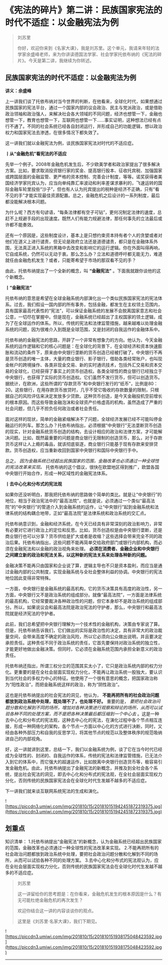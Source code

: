 # 《宪法的碎片》第二讲：民族国家宪法的时代不适症：以金融宪法为例

> 刘苏里
> 
> 你好，欢迎你来到《名家大课》，我是刘苏里。这个单元，我请来年轻的法学家余盛峰老师，来为你讲读德国法学家、社会学家托依布纳的《宪法的碎片》。今天是第二讲，我继续为你转述。

## 民族国家宪法的时代不适症：以金融宪法为例

 **讲义：余盛峰**

上一讲我们谈了托依布纳对当今世界的判断，在他看来，全球化时代，如果想通过民族国家的宪法平台，通过一个国家内部的议会政治、民主与党派政治，或是借助政治领袖和政治强人，来解决社会各大领域的不同问题，经济也想管一下，金融也想管一下，教育也想管一下，互联网也想管一下……事实证明，这种想法已经有点行不通了。不同的社会系统已经各自封闭运行，并形成自己的功能逻辑，想以政治权力和国家宪法去渗透，在很多情况下都失效了。

这一讲我们就以金融宪法为例，谈民族国家宪法对时代的不适应症。

 **丨从“金融危机”看宪法的不适应**

先举一个例子。2008年金融危机发生后，不少欧美学者和政治家提出了很多解决方案。比如，要求取消投资银行家的奖金、提高银行股本、征收托宾税、加强国家或跨国层面的金融监管、更严格的资本控制、完善会计制度，等等。诺奖获得者美国经济学家托宾认为，应当向单纯靠汇率波动和利率差谋求暴利的，飞速运转的国际金融车轮里投些“沙子”，但也有人认为托宾提出的税种是经济不正确，只有“看不见的手”才能实现最佳资源配置。总之，金融危机之后设计的一系列制度，最后都没能解决根本问题。

为什么呢？西方有句谚语，“每条法律都有空子可钻”，更何况制定法律的速度，总赶不上规避手段的出现速度。既然人们有能力规避法律，那任何事先的立法最后或许都不能奏效。

还有一个原因是，这些制度设计，基本上是只想约束资本持有者个人的贪婪或者对他们在道义上进行谴责，但无论是政府立法还是道德谴责，都只是在金融体系外围，无法真正进入系统的黑箱中去改变和影响它的运行逻辑。你在外面叫得再响，它自成系统，仍然可以无动于衷。那么怎么办？立法和道德呼吁都无能无力，难道就任由金融危机发生？或者，只能寄希望于市场的那双看不见的手？

由此，托依布纳提出了一个全新的概念，叫 **“金融宪法”** 。下面我就跟你谈他的这个新概念。

 **丨“金融宪法”**

托依布纳的意思是希望在全球金融系统内部演化出一个类似民族国家宪法的宪法体系。过去，我们假设一国内部的所有事务，包括金融，都发生在主权领土范围内，具有国家最高代表性的“宪法”，可以保证金融系统的发展不会脱离国家意志和社会公意，一切尽在掌握中。但是现在，金融系统已经超出了主权国家的领土逻辑，成为了在全球运作的体系。所以，传统的宪法和法律监管措施，越来越难以处理金融系统的问题，因为很难介入到既是全球范围，又是封闭的自我运作的金融体系中。

托依布纳的金融宪法的思路，开辟了一个非常有想象力的方向。他认为，今天金融系统的运作逻辑和它的核心问题是：在全球化的背景下，在全球经济和资本快速膨胀和流动的条件下，原来由中央银行垄断的货币创造已经被打破了。中央银行不再是货币创造的唯一主体，大量的商业银行、影子银行，借助各类经常账户，也叫现金帐户的跨境操作、各类非现金交易、新的实时通讯技术，包括外汇交易和资本交易的全球化，已经获得了事实上的货币创造权。各类全球性的商业银行已经独立于中央银行，也获得了实际的货币创造权。它们虽然不发行货币，但可以创造货币。据统计，在欧洲，这些所谓的“存款货币”和中央银行发行的“纸币”，比例是80：20。这些银行，在用存款货币放贷时，几乎不受它吸收的存款数量的限制，只根据自己的风险评估来决定发放多少贷款。这种货币创造，是今天金融投机空前增长的根本原因。而这些导致金融泡沫和全球资产价格虚高的机构，虽然造成了严重的社会问题，但几乎不担负任何政治或者社会责任。

面对这样的现状，简单的金融紧缩解决不了问题，全球经济发展已经不可能叫停金融运行的列车。那怎么办？托依布纳指出，必须根据“中央银行”无法垄断货币创造的现实，针对金融系统货币创造的结构，去设计相应的政治和法律方案，才可能解决问题。比如，既然最重要的问题是商业银行无限制的创造货币，那么，对于存款货币这样让人上瘾的毒品，就该彻底驱逐，商业银行只能基于现有存款来安排贷款。货币创造权，应当重新收回到国家中央银行和国际中央银行手中。

总之， *因为金融系统已经超出民族国家的范围，金融改革也必须通过一种全球性的宪法改革来实现。* 托依布纳的这个倡议，很快在欧盟地区得到推广，欧盟各国中央银行开始合作，形成一种区域性的金融宪法体系。

 **丨去中心化和分布式的宪法观**

如果你还没听明白，那我把托依布纳的思路做个简单的类比。就是让“中央银行”的地位，相当于政治宪法中的“最高法院”，也就是说，必须通过一个类似“最高法院”的“中央银行”的管道介入到金融系统的运作，让“中央银行”起到金融系统和法律系统的结构耦合地带，正如“最高法院”是法律系统和政治系统的交汇点。

托依布纳意识到，金融和经济系统，在今天已经具有非常深刻的政治影响力，非常有必要对它进行政治上的定位和反思。比如，货币创造权是由中央银行垄断，还是商业银行也可以分享？货币供给是扩大或者是收缩？这些选择会带来完全不同的政治后果。托依布纳指出，这些问题不能再简单交给政府部门或银行内部机构，而必须在金融宪法和以金融的政治视角来处理。 **必须在消费者、金融企业和中央银行之间建立新的政治和宪法关系，以这种新的宪法关系来处理各种新的问题。**

金融决策不能再只由国家和企业说了算，逻辑主导也不只是资本盈利，而应当是通过金融内部的公共制度，实现金融系统与全社会整体利益的协调。中央银行的宪法地位因此变得非常特殊。

一方面，中央银行是金融系统的最高机构，它的货币决策具有高度的政治性，另一方面，中央银行又不是政治系统的组成部分。就像“最高法院”，一方面是法律系统的最高机构，它经常要裁决各种政治性的问题，但它本身却不是政治系统的组成部分。所以，如果说议会和最高法院是政治宪法的守护者，那么，中央银行和最高法院就是经济宪法的守护者。

此前，我们总希望把中央银行理解为一个技术性的金融机构，决策由专家说了算。但是，托依布纳告诉我们，它们做出的实际是政治性的决定，具有非常大的政治裁量空间，会带来高度不确定的政治风险，所以它必须向公众做出说明，并且要决定承担责任。这种责任不同于政治系统的责任，它首先要保持对政治系统的独立性，才能更好地做出金融决策。但同时，它必须在金融系统范围内承担全新意义的政治责任。

托依布纳还指出，所谓三权分立的范围其实太小了，它只是政治系统内部的权力分化。更重要的是在全社会层面实现权力分化，不能再让政治系统一股独大，要认识到当代社会的多权力中心的特征。他使用了一个很有意思的概念，把国家政治称为“阳性政治”，而把金融系统这样的政治，称为“阴性政治”。

这也是托依布纳提出的社会宪法的洞见，他认为， **不能再把所有的社会政治问题都放到政治系统中处理，既处理不了，也处理不好。** 重要的是， *要把社会政治问题分散和化解到不同的场所，增加对各种决策进行观察和辩论的场所，从而可以试验各种不同的处理方案，而不是把各种决策最后都压缩到一个中心去* 。这是一种去中心化和分布式的宪法观，这种去中心化的宪法，在演化过程中各个节点相互连接，形成一种网络化的架构，各个节点一方面以中心化的方式进行决断，同时，又经由各种外部压力和自我的反思学习，将其他节点的规范以及整体秩序的规范吸纳进自己的内部视角。

好，这一讲就讲到这里，总结一下，我们以金融系统为例，谈了它在当今时代已经成为全球性的、封闭的、自我运作的体系，传统的宪法和法律监管措施，已无法介入到它的体系中，而它强大的超速运作，比如脱离中央银行创造货币等，极容易引发金融危机。由此，托依布纳提出了金融宪法的新概念，并推及到全社会各个系统，提出社会宪法的洞见，即去中心化和分布式的宪法观，在全社会层面实现权力分化，否则传统的民族国家宪法会在全球化时代生发越不越多的不适应症。

下一讲我们就来谈互联网系统宪法的生成和演化。

![https://piccdn3.umiwi.com/img/201810/15/201810151942451872319375.jpg](https://piccdn3.umiwi.com/img/201810/15/201810151942451872319375.jpg)

## 划重点

知识清单：
1.托依布纳提出“金融宪法”的新概念，认为金融系统已经超出民族国家的范围，金融改革也必须通过一种全球性的宪法改革来实现。
2.不能再把所有的社会政治问题都放到政治系统中处理，要把社会政治问题分散和化解到不同的场所，从而可以试验各种不同的处理方案。
3.去中心化和分布式的宪法观认为，应在全社会层面实现权力分化，否则传统的民族国家宪法会在全球化时代生发越不越多的不适应症。

> 刘苏里
> 
> 这一讲留给你的思考题是：在你看来，金融危机发生的根本原因是什么？有无可能杜绝金融危机的再次发生？
> 
> 欢迎你结合这一讲的内容谈谈你的观点。
> 
> 这里是《刘苏里·名家大课》，我们下期见。

![https://piccdn3.umiwi.com/img/201810/15/201810151938175048423592.jpg](https://piccdn3.umiwi.com/img/201810/15/201810151938175048423592.jpg)

---
